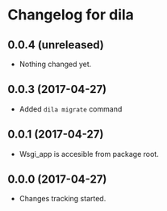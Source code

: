 Changelog for dila
=================

0.0.4 (unreleased)
------------------

- Nothing changed yet.


0.0.3 (2017-04-27)
------------------

- Added `dila migrate` command


0.0.1 (2017-04-27)
------------------

- Wsgi_app is accesible from package root.


0.0.0 (2017-04-27)
------------------

- Changes tracking started.
